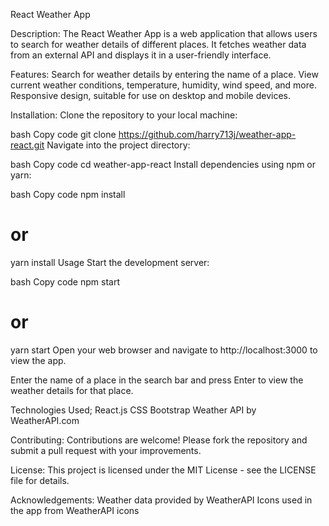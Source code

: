 React Weather App

Description:
The React Weather App is a web application that allows users to search for weather details of different places. It fetches weather data from an external API and displays it in a user-friendly interface.

Features:
Search for weather details by entering the name of a place.
View current weather conditions, temperature, humidity, wind speed, and more.
Responsive design, suitable for use on desktop and mobile devices.

Installation:
Clone the repository to your local machine:

bash
Copy code
git clone https://github.com/harry713j/weather-app-react.git
Navigate into the project directory:

bash
Copy code
cd weather-app-react
Install dependencies using npm or yarn:

bash
Copy code
npm install
# or
yarn install
Usage
Start the development server:

bash
Copy code
npm start
# or
yarn start
Open your web browser and navigate to http://localhost:3000 to view the app.

Enter the name of a place in the search bar and press Enter to view the weather details for that place.

Technologies Used;
 React.js
 CSS
 Bootstrap
 Weather API by WeatherAPI.com

Contributing:
Contributions are welcome! Please fork the repository and submit a pull request with your improvements.

License:
This project is licensed under the MIT License - see the LICENSE file for details.

Acknowledgements:
Weather data provided by WeatherAPI
Icons used in the app from WeatherAPI icons

